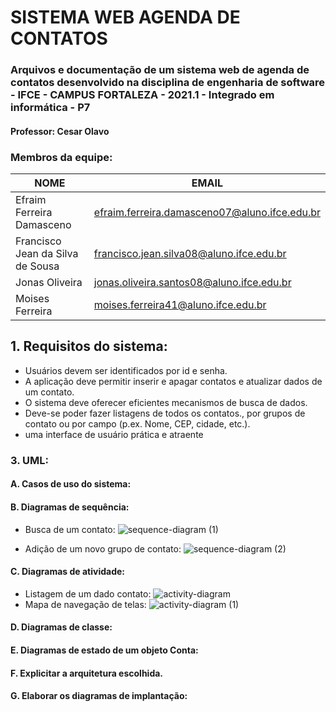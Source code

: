 # SISTEMA WEB AGENDA DE CONTATOS
### Arquivos e documentação de um sistema web de agenda de contatos desenvolvido na disciplina de engenharia de software - IFCE - CAMPUS FORTALEZA - 2021.1 - Integrado em informática - P7
#### Professor: Cesar Olavo

### Membros da equipe:
|NOME|EMAIL|
| -------- | -------- |
|Efraim Ferreira Damasceno|efraim.ferreira.damasceno07@aluno.ifce.edu.br|
|Francisco Jean da Silva de Sousa|francisco.jean.silva08@aluno.ifce.edu.br|
|Jonas Oliveira|jonas.oliveira.santos08@aluno.ifce.edu.br|
|Moises Ferreira|moises.ferreira41@aluno.ifce.edu.br|

## 1. Requisitos do sistema:

- Usuários devem ser identificados por id e senha.
- A aplicação deve permitir inserir e apagar contatos e atualizar dados de um contato.
- O sistema deve oferecer eficientes mecanismos de busca de dados.
- Deve-se poder fazer listagens de todos os contatos., por grupos de contato ou por campo (p.ex.
Nome, CEP, cidade, etc.).
- uma interface de usuário prática e atraente

### 3. UML:

#### A. Casos de uso do sistema:



#### B. Diagramas de sequência:

- Busca de um contato:
![sequence-diagram (1)](https://user-images.githubusercontent.com/71938841/125536959-d06e1916-2d62-4784-a4f1-ee670c910d5c.png)


- Adição de um novo grupo de contato:
![sequence-diagram (2)](https://user-images.githubusercontent.com/71938841/125537657-bb0c075e-f90f-4c51-9016-d9d86b8891c6.png)



#### C. Diagramas de atividade:

- Listagem de um dado contato:
![activity-diagram](https://user-images.githubusercontent.com/71938841/125543760-381cd994-aa43-4d67-9289-275388056059.png)
- Mapa de navegação de telas:
![activity-diagram (1)](https://user-images.githubusercontent.com/71938841/125545086-d701d739-8971-4b0f-a78a-03dfe38000cd.png)




#### D. Diagramas de classe:


#### E. Diagramas de estado de um objeto Conta:

#### F. Explicitar a arquitetura escolhida.

#### G. Elaborar os diagramas de implantação:
